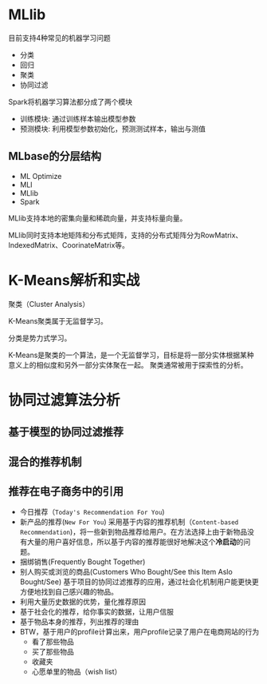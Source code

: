 # MLlib
目前支持4种常见的机器学习问题
- 分类
- 回归
- 聚类
- 协同过滤

Spark将机器学习算法都分成了两个模块
- 训练模块: 通过训练样本输出模型参数
- 预测模块: 利用模型参数初始化，预测测试样本，输出与测值

## MLbase的分层结构
- ML Optimize
- MLI
- MLlib
- Spark

MLlib支持本地的密集向量和稀疏向量，并支持标量向量。

MLlib同时支持本地矩阵和分布式矩阵，支持的分布式矩阵分为RowMatrix、IndexedMatrix、CoorinateMatrix等。

# K-Means解析和实战
聚类（Cluster Analysis）

K-Means聚类属于无监督学习。

分类是势力式学习。

K-Means是聚类的一个算法，是一个无监督学习，目标是将一部分实体根据某种意义上的相似度和另外一部分实体聚在一起。 聚类通常被用于探索性的分析。

# 协同过滤算法分析
## 基于模型的协同过滤推荐
## 混合的推荐机制
## 推荐在电子商务中的引用
- 今日推荐（`Today's Recommendation For You`)
- 新产品的推荐(`New For You`) 采用基于内容的推荐机制（`Content-based Recommendation`)，将一些新到物品推荐给用户。在方法选择上由于新物品没有大量的用户喜好信息，所以基于内容的推荐能很好地解决这个**冷启动**的问题。
- 捆绑销售(Frequently Bought Together)
- 别人购买或浏览的商品(Customers Who Bought/See this Item Aslo Bought/See) 基于项目的协同过滤推荐的应用，通过社会化机制用户能更快更方便地找到自己感兴趣的物品。
- 利用大量历史数据的优势，量化推荐原因
- 基于社会化的推荐，给你事实的数据，让用户信服
- 基于物品本身的推荐，列出推荐的理由
- BTW，基于用户的profile计算出来，用户profile记录了用户在电商网站的行为
  - 看了那些物品
  - 买了那些物品
  - 收藏夹
  - 心愿单里的物品（wish list）

